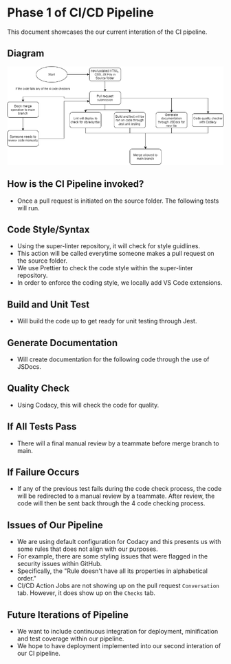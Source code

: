 # Phase 1 of CI/CD Pipeline

This document showcases the our current interation of the CI pipeline. 

## Diagram 
![CI Pipeline](phase1.drawio.png)

## How is the CI Pipeline invoked?
- Once a pull request is initiated on the source folder. The following tests will run. 
   
## Code Style/Syntax
- Using the super-linter repository, it will check for style guidlines.
- This action will be called everytime someone makes a pull request on the source folder.
- We use Prettier to check the code style within the super-linter repository. 
- In order to enforce the coding style, we locally add VS Code extensions. 

## Build and Unit Test
- Will build the code up to get ready for unit testing through Jest.
  
## Generate Documentation
- Will create documentation for the following code through the use of JSDocs.
  
## Quality Check
- Using Codacy, this will check the code for quality. 

## If All Tests Pass
- There will a final manual review by a teammate before merge branch to main. 
  
## If Failure Occurs
- If any of the previous test fails during the code check process, the code will be redirected to a manual review by a teammate. After review, the code will then be sent back through the 4 code checking process. 

## Issues of Our Pipeline
- We are using default configuration for Codacy and this presents us with some rules that does not align with our purposes. 
- For example, there are some styling issues that were flagged in the security issues within GitHub. 
- Specifically, the "Rule doesn't have all its properties in alphabetical order." 
- CI/CD Action Jobs are not showing up on the pull request `Conversation` tab. However, it does show up on the `Checks` tab.
  
## Future Iterations of Pipeline
- We want to include continuous integration for deployment, minification and test coverage within our pipeline. 
- We hope to have deployment implemented into our second interation of our CI pipeline. 
  